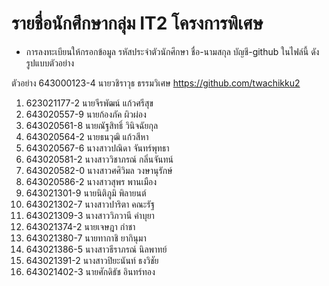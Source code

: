 # รายชื่อนักศึกษากลุ่ม IT2 โครงการพิเศษ

- การลงทะเบียนให้กรอกข้อมูล รหัสประจำตัวนักศึกษา ชื่อ-นามสกุล  บัญชี-github ในไฟล์นี้ ดังรูปแบบตัวอย่าง

ตัวอย่าง 643000123-4 นายวชิราวุธ ธรรมวิเศษ https://github.com/twachikku2

1.	623021177-2	นายจีรพัฒน์ แก้วศรีสุข
2.	643020557-9	นายก้องภัค ผิวผ่อง
3.	643020561-8	นายณัฐสิทธิ์ วินิจฉัยกุล
4.	643020564-2	นายธนวุฒิ แก้วสีหา
5.	643020567-6	นางสาวปณิดา จันทร์พุทธา
6.	643020581-2	นางสาววิชาภรณ์ กลิ่นจันทน์
7.	643020582-0	นางสาวศศิวิมล วงษานุรักษ์
8.	643020586-2	นางสาวสุพร พานเมือง
9.	643021301-9	นายนิติภูมิ พิลายนต์
10.	643021302-7	นางสาวปาริตา คณะรัฐ
11.	643021309-3	นางสาววิภวานี คำบุยา
12.	643021374-2	นายเจษฎา กำชา
13.	643021380-7	นายทากาชิ ยากินุมา
14.	643021386-5	นางสาวธีราภรณ์ นิลพาทย์
15.	643021391-2	นางสาวปิยะนันท์ ธงวิชัย
16.	643021402-3	นายศักดิธัช อินทร์ทอง
